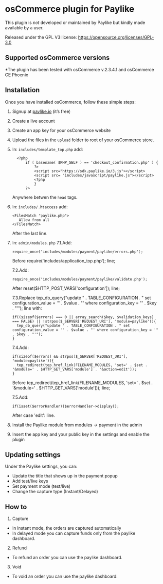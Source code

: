 # osCommerce plugin for Paylike

This plugin is *not* developed or maintained by Paylike but kindly made
available by a user.

Released under the GPL V3 license: https://opensource.org/licenses/GPL-3.0


## Supported osCommerce versions

*The plugin has been tested with osCommerce v.2.3.4.1 and osCommerce CE Phoenix

## Installation

 Once you have installed osCommerce, follow these simple steps:
  1. Signup at [paylike.io](https://paylike.io) (it’s free)
  2. Create a live account
  3. Create an app key for your osCommerce website
  4. Upload the files in the `upload` folder to root of your osCommerce store.
  5. In: `includes/template_top.php` add:
      ```
        <?php
            if ( basename( $PHP_SELF ) == 'checkout_confirmation.php' ) {
                ?>
                <script src="https://sdk.paylike.io/3.js"></script>
                <script src= "includes/javascript/paylike.js"></script>
                <?php
    	        }
    	    ?>
        ```
     Anywhere betwen the `head` tags.
  6. In: `includes/.htaccess` add:
      ```
      <FilesMatch "paylike.php">
         Allow from all
      </FilesMatch>
      ```
      After the last line.
  7. In: `admin/modules.php`
      7.1.Add:
      ```
      require_once('includes/modules/payment/paylike/errors.php');
      ```
      Before require('includes/application_top.php'); line;

      7.2.Add:
      ```
      require_once('includes/modules/payment/paylike/validate.php');
      ```
      After reset($HTTP_POST_VARS['configuration']); line;

      7.3.Replace tep_db_query("update " . TABLE_CONFIGURATION . " set configuration_value = '" . $value . "' where configuration_key = '" . $key . "'"); line with:
      ```
      if((sizeof($errors) === 0 || array_search($key, $validation_keys) === FALSE) || !strpos($_SERVER['REQUEST_URI'], 'module=paylike')){
        tep_db_query("update " . TABLE_CONFIGURATION . " set configuration_value = '" . $value . "' where configuration_key = '" . $key . "'");
      }
      ```

      7.4.Add:
      ```
      if(sizeof($errors) && strpos($_SERVER['REQUEST_URI'], 'module=paylike')){
        tep_redirect(tep_href_link(FILENAME_MODULES, 'set=' . $set . '&module=' . $HTTP_GET_VARS['module'] . '&action=edit'));
      }
      ```
      Before tep_redirect(tep_href_link(FILENAME_MODULES, 'set=' . $set . '&module=' . $HTTP_GET_VARS['module'])); line;

      7.5.Add:
      ```
      if(isset($errorHandler))$errorHandler->display();
      ```
      After case 'edit': line.
  8. Install the Paylike module from modules -> payment in the admin  
  9. Insert the app key and your public key in the settings and enable the plugin

## Updating settings

Under the Paylike settings, you can:
 * Update the title that shows up in the payment popup
 * Add test/live keys
 * Set payment mode (test/live)
 * Change the capture type (Instant/Delayed)

 ## How to

 1. Capture
 * In Instant mode, the orders are captured automatically
 * In delayed mode you can capture funds only from the paylike dashboard.
 2. Refund
   * To refund an order you can use the paylike dashboard.
 3. Void
   * To void an order you can use the paylike dashboard.
